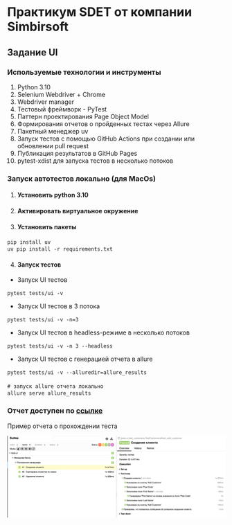 # Практикум SDET от компании Simbirsoft
## Задание UI

### Используемые технологии и инструменты
1) Python 3.10
2) Selenium Webdriver + Chrome
3) Webdriver manager
4) Тестовый фреймворк - PyTest
5) Паттерн проектирования Page Object Model
6) Формирования отчетов о пройденных тестах через Allure
7) Пакетный менеджер uv
8) Запуск тестов с помощью GitHub Actions при создании или обновлении pull request
9) Публикация результатов в GitHub Pages 
10) pytest-xdist для запуска тестов в несколько потоков

### Запуск автотестов локально (для MacOs)

1. #### Установить python 3.10
2. #### Активировать виртуальное окружение

3. #### Установить пакеты
```
pip install uv
uv pip install -r requirements.txt
```
4. #### Запуск тестов 
* Запуск UI тестов
```
pytest tests/ui -v
```
* Запуск UI тестов в 3 потока
```
pytest tests/ui -v -n=3
```
* Запуск UI тестов в headless-режиме в несколько потоков
```
pytest tests/ui -v -n 3 --headless
```

* Запуск UI тестов с генерацией отчета в allure
```
pytest tests/ui -v --alluredir=allure_results

# запуск allure отчета локально
allure serve allure_results
```
### Отчет доступен по [ссылке]("https://sfz111.github.io/SimbirsoftTask/")
Пример отчета о прохождении теста

![img.png](img.png)

